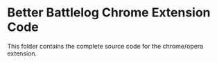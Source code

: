 # Better Battlelog Chrome Extension Code

This folder contains the complete source code for the chrome/opera extension.
